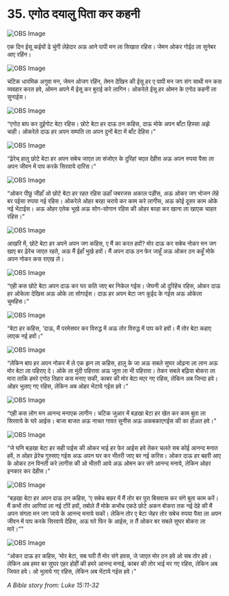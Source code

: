 # 35. एगोठ दयालु पिता कर कहनी

![OBS Image](https://cdn.door43.org/obs/jpg/360px/obs-en-35-01.jpg)

एक दिन ईसू कईयों ढे चुंगी लेहेदार अऊ आने पापी मन ला सिखात रहिस। जेमन ओकर गोईठ ला सुनेबर आए रहिंन।

![OBS Image](https://cdn.door43.org/obs/jpg/360px/obs-en-35-02.jpg)

चटिक धारमिक अगुवा मन, जेमन ओजग रहिंन, तेमन देखिन की ईसू हर ए पापी मन जग संग साथी मन कस व्यवहार करत हवे, ओमन अपने में ईसू कर बुराई करे लागिन। ओकरेले ईसू हर ओमन के एगोठ कहनी ला सुनाईस।

![OBS Image](https://cdn.door43.org/obs/jpg/360px/obs-en-35-03.jpg)

“एगोठ बाप कर दुईगोट बेटा रहिस। छोटे बेटा हर दाऊ ठन कहिस, दाऊ मोके अपन बाँटा हिस्सा अझे चाही। ओकरेले दाऊ हर अपन सम्पति ला अपन दुनों बेटा में बाँट देहिस।”

![OBS Image](https://cdn.door43.org/obs/jpg/360px/obs-en-35-04.jpg)

“ढ़ेरेच् हालु छोटे बेटा हर अपन सबेच जाएत ला संजोएर के दुरिहां चएल देहीस अऊ अपन रुपया पैसा ला अपन जीवन में पाप करके सिरवाये दारिस।”

![OBS Image](https://cdn.door43.org/obs/jpg/360px/obs-en-35-05.jpg)

“ओकर पीछु जीहाँ ओ छोटे बेटा हर रहत रहिस ऊहाँ जबरजस अकाल पड़ीस, अऊ ओकर जग भोजन लेहे बर पईसा रुपया नई रहिस। ओकरेले ओहर बरहा चराये कर काम करे लागीस, अऊ कोई दूसर काम ओके नई भेंटाईस। अऊ ओहर एतेक भूखे अऊ सोग-सोगान रहिस की ओहर बरहा कर खाना ला खाएक चाहत रहिस।”

![OBS Image](https://cdn.door43.org/obs/jpg/360px/obs-en-35-06.jpg)

आखरि में, छोटे बेटा हर अपने अपन जग कहिस, ए मैं का करत हवों? मोर दाऊ कर सबेच नोकर मन जग खाए बर ढ़ेरेच जाएत रहते, अऊ मैं ईहाँ भुखे हवों। मैं अपन दाऊ ठन फेर जाहूँ अऊ ओकर ठन कहूँ मोके अपन नोकर कस राएख ले।

![OBS Image](https://cdn.door43.org/obs/jpg/360px/obs-en-35-07.jpg)

“एही कस छोटे बेटा अपन दाऊ कर घर कति जाए बर निकेल गईस। जेघनी ओ दुरिहेंच रहिस, ओकर दाऊ हर ओकेला देखिस अऊ ओके ला सोगाईस। दाऊ हर अपन बेटा जग कूईद के गईस अऊ ओकेला चुमहिस।”

![OBS Image](https://cdn.door43.org/obs/jpg/360px/obs-en-35-08.jpg)

“बेटा हर कहिस, ’दाऊ, मैं परमेसवर कर विरुद्ध में अऊ तोर विरुद्ध में पाप करे हवों। मैं तोर बेटा कहाए लाएक नई हवों।”

![OBS Image](https://cdn.door43.org/obs/jpg/360px/obs-en-35-09.jpg)

“लेकिन बाप हर अपन नोकर में ले एक झन ला कहिस, हालु के जा अऊ सबले सुघर ओढ़ना ला लान अऊ मोर बेटा ला पहिराए दे। ओके ला मुंदी पहिरावा अऊ जूता ला भी पहिरावा। तेकर सबले बढ़िया बोकरा ला मारा ताकि हमरे एगोठ तिहार कस मनाए सकी, काबर की मोर बेटा मएर गए रहिस, लेकिन अब जिन्दा हवे। ओहर भुलाए गए रहिस, लेकिन अब ओहर भेंटाये गईस हवे।”

![OBS Image](https://cdn.door43.org/obs/jpg/360px/obs-en-35-10.jpg)

“एही कस लोग मन आनन्द मनाएक लागीन। चटिक जुआर में बड़खा बेटा हर खेत कर काम बुता ला सिरवाये के घरे आईस। बाजा बाजत अऊ नाचत गावत सुनीस अऊ अकबकाएगईस की का होअत हवे।”

![OBS Image](https://cdn.door43.org/obs/jpg/360px/obs-en-35-11.jpg)

“जे घनि बड़खा बेटा हर सही पाईस की ओकर भाई हर फेर आईस हवे तेकर चलते सब कोई आनन्द मनात हवें, त ओहर ढ़ेरेच गुस्साए गईस अऊ अपन घर कर भीतरी जाए बर नई करिस। ओकर दाऊ हर बहरी आए के ओकर ठन विनती करे लागीस की ओ भीतरी आये अऊ ओमन कर संगे आनन्द मनाये, लेकिन ओहर इनकार कर देहीस।”

![OBS Image](https://cdn.door43.org/obs/jpg/360px/obs-en-35-12.jpg)

“बड़खा बेटा हर अपन दाऊ ठन कहिस, ’ए सबेच बछर में मैं तोर बर पुरा बिसवास कर संगे बुता काम करें। मैं कभों तोर आगियां ला नई टोंरें हवों, तबोले तैं मोके कभोंच एकठे छोटे अकन बोकरा तक नई देहे की मैं अपन संगता मन जग जाये के आनन्द मनाये सकों। लेकिन तोर ए बेटा जेहर तोर सबेच रुपया पैसा ला अपन जीवन में पाप करके सिरवाये देहिस, अऊ घरे फिर के आईस, त तैं ओकर बर सबले सुघर बोकरा ला मारे।”"

![OBS Image](https://cdn.door43.org/obs/jpg/360px/obs-en-35-13.jpg)

“ओकर दाऊ हर कहिस, ’मोर बेटा, सब घरी तैं मोर संगे हवस, जे जाएत मोर ठन हवे ओ सब तोर हवे। लेकिन अब हमर बर सुघर एहर होहीं की हमरे आनन्द मनाई, काबर की तोर भाई मर गए रहिस, लेकिन अब जियत हवे। ओ भुलाये गए रहिस, लेकिन अब भेंटाये गईस हवे।”

_A Bible story from: Luke 15:11-32_